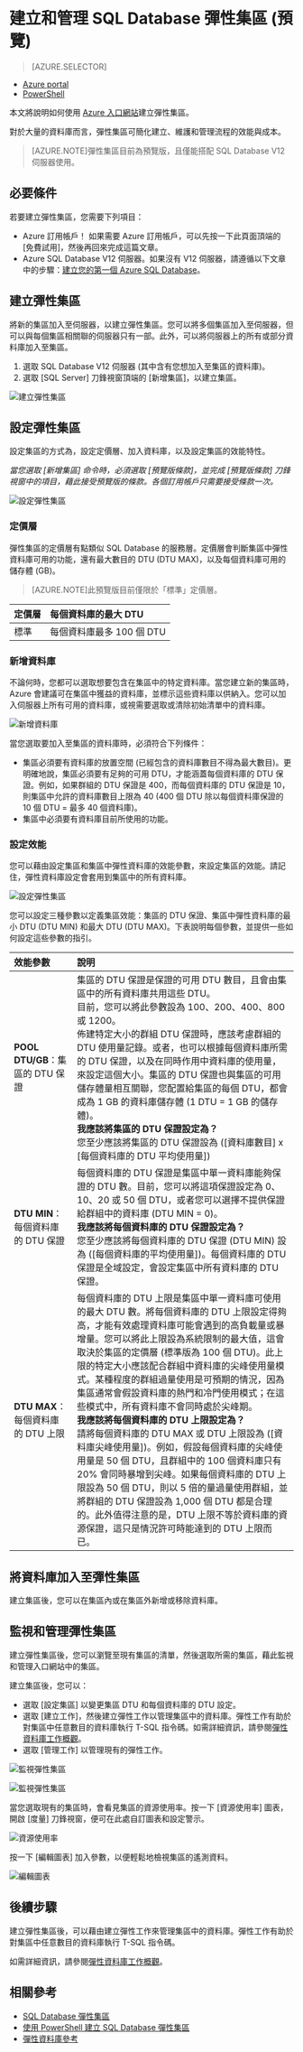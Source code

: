 <properties 
	pageTitle="建立和管理 SQL Database 彈性資料庫集區 (預覽)" 
	description="建立單一資源集區供 Azure SQL Database 的群組共用。" 
	services="sql-database" 
	documentationCenter="" 
	authors="stevestein" 
	manager="jeffreyg" 
	editor=""/>

<tags 
	ms.service="sql-database"
	ms.devlang="NA"
	ms.date="06/24/2015" 
	ms.author="sstein" 
	ms.workload="data-management" 
	ms.topic="article" 
	ms.tgt_pltfrm="NA"/>


# 建立和管理 SQL Database 彈性集區 (預覽)

> [AZURE.SELECTOR]
- [Azure portal](sql-database-elastic-pool-portal.md)
- [PowerShell](sql-database-elastic-pool-powershell.md)

本文將說明如何使用 [Azure 入口網站](https://portal.azure.com)建立彈性集區。

對於大量的資料庫而言，彈性集區可簡化建立、維護和管理流程的效能與成本。
 

> [AZURE.NOTE]彈性集區目前為預覽版，且僅能搭配 SQL Database V12 伺服器使用。

 


## 必要條件

若要建立彈性集區，您需要下列項目：

- Azure 訂用帳戶！ 如果需要 Azure 訂用帳戶，可以先按一下此頁面頂端的 [免費試用]，然後再回來完成這篇文章。
- Azure SQL Database V12 伺服器。如果沒有 V12 伺服器，請遵循以下文章中的步驟：[建立您的第一個 Azure SQL Database](sql-database-get-started.md)。



## 建立彈性集區

將新的集區加入至伺服器，以建立彈性集區。您可以將多個集區加入至伺服器，但可以與每個集區相關聯的伺服器只有一部。此外，可以將伺服器上的所有或部分資料庫加入至集區。


1.	選取 SQL Database V12 伺服器 (其中含有您想加入至集區的資料庫)。
2.	選取 [SQL Server] 刀鋒視窗頂端的 [新增集區]，以建立集區。

   ![建立彈性集區][1]

## 設定彈性集區

設定集區的方式為，設定定價層、加入資料庫，以及設定集區的效能特性。

*當您選取 [新增集區] 命令時，必須選取 [預覽版條款]，並完成 [預覽版條款] 刀鋒視窗中的項目，藉此接受預覽版的條款。各個訂用帳戶只需要接受條款一次。*

   ![設定彈性集區][2]


### 定價層

彈性集區的定價層有點類似 SQL Database 的服務層。定價層會判斷集區中彈性資料庫可用的功能，還有最大數目的 DTU (DTU MAX)，以及每個資料庫可用的儲存體 (GB)。

> [AZURE.NOTE]此預覽版目前僅限於「標準」定價層。

| 定價層 | 每個資料庫的最大 DTU |
| :--- | :--- |
| 標準 | 每個資料庫最多 100 個 DTU |

### 新增資料庫

不論何時，您都可以選取想要包含在集區中的特定資料庫。當您建立新的集區時，Azure 會建議可在集區中獲益的資料庫，並標示這些資料庫以供納入。您可以加入伺服器上所有可用的資料庫，或視需要選取或清除初始清單中的資料庫。

   ![新增資料庫][5]

當您選取要加入至集區的資料庫時，必須符合下列條件：

- 集區必須要有資料庫的放置空間 (已經包含的資料庫數目不得為最大數目)。更明確地說，集區必須要有足夠的可用 DTU，才能涵蓋每個資料庫的 DTU 保證。例如，如果群組的 DTU 保證是 400，而每個資料庫的 DTU 保證是 10，則集區中允許的資料庫數目上限為 40 (400 個 DTU 除以每個資料庫保證的 10 個 DTU = 最多 40 個資料庫)。
- 集區中必須要有資料庫目前所使用的功能。 


### 設定效能

您可以藉由設定集區和集區中彈性資料庫的效能參數，來設定集區的效能。請記住，彈性資料庫設定會套用到集區中的所有資料庫。

   ![設定彈性集區][3]

您可以設定三種參數以定義集區效能：集區的 DTU 保證、集區中彈性資料庫的最小 DTU (DTU MIN) 和最大 DTU (DTU MAX)。下表說明每個參數，並提供一些如何設定這些參數的指引。

| 效能參數 | 說明 |
| :--- | :--- |
| **POOL DTU/GB**：集區的 DTU 保證 | 集區的 DTU 保證是保證的可用 DTU 數目，且會由集區中的所有資料庫共用這些 DTU。<br> 目前，您可以將此參數設為 100、200、400、800 或 1200。<br>佈建特定大小的群組 DTU 保證時，應該考慮群組的 DTU 使用量記錄。或者，也可以根據每個資料庫所需的 DTU 保證，以及在同時作用中資料庫的使用量，來設定這個大小。集區的 DTU 保證也與集區的可用儲存體量相互關聯，您配置給集區的每個 DTU，都會成為 1 GB 的資料庫儲存體 (1 DTU = 1 GB 的儲存體)。<br> **我應該將集區的 DTU 保證設定為？** <br>您至少應該將集區的 DTU 保證設為 ([資料庫數目] x [每個資料庫的 DTU 平均使用量]) |
| **DTU MIN**：每個資料庫的 DTU 保證 | 每個資料庫的 DTU 保證是集區中單一資料庫能夠保證的 DTU 數。目前，您可以將這項保證設定為 0、10、20 或 50 個 DTU，或者您可以選擇不提供保證給群組中的資料庫 (DTU MIN = 0)。<br> **我應該將每個資料庫的 DTU 保證設定為？** <br> 您至少應該將每個資料庫的 DTU 保證 (DTU MIN) 設為 ([每個資料庫的平均使用量])。每個資料庫的 DTU 保證是全域設定，會設定集區中所有資料庫的 DTU 保證。 |
| **DTU MAX**：每個資料庫的 DTU 上限 | 每個資料庫的 DTU 上限是集區中單一資料庫可使用的最大 DTU 數。將每個資料庫的 DTU 上限設定得夠高，才能有效處理資料庫可能會遇到的高負載量或暴增量。您可以將此上限設為系統限制的最大值，這會取決於集區的定價層 (標準版為 100 個 DTU)。此上限的特定大小應該配合群組中資料庫的尖峰使用量模式。某種程度的群組過量使用是可預期的情況，因為集區通常會假設資料庫的熱門和冷門使用模式；在這些模式中，所有資料庫不會同時處於尖峰期。<br> **我應該將每個資料庫的 DTU 上限設定為？** <br> 請將每個資料庫的 DTU MAX 或 DTU 上限設為 ([資料庫尖峰使用量])。例如，假設每個資料庫的尖峰使用量是 50 個 DTU，且群組中的 100 個資料庫只有 20% 會同時暴增到尖峰。如果每個資料庫的 DTU 上限設為 50 個 DTU，則以 5 倍的量過量使用群組，並將群組的 DTU 保證設為 1,000 個 DTU 都是合理的。此外值得注意的是，DTU 上限不等於資料庫的資源保證，這只是情況許可時能達到的 DTU 上限而已。 |


## 將資料庫加入至彈性集區

建立集區後，您可以在集區內或在集區外新增或移除資料庫。


## 監視和管理彈性集區

建立彈性集區後，您可以瀏覽至現有集區的清單，然後選取所需的集區，藉此監視和管理入口網站中的集區。

建立集區後，您可以：

- 選取 [設定集區] 以變更集區 DTU 和每個資料庫的 DTU 設定。
- 選取 [建立工作]，然後建立彈性工作以管理集區中的資料庫。彈性工作有助於對集區中任意數目的資料庫執行 T-SQL 指令碼。如需詳細資訊，請參閱[彈性資料庫工作概觀](sql-database-elastic-jobs-overview.md)。
- 選取 [管理工作] 以管理現有的彈性工作。



![監視彈性集區][8]




![監視彈性集區][4]

當您選取現有的集區時，會看見集區的資源使用率。按一下 [資源使用率] 圖表，開啟 [度量] 刀鋒視窗，便可在此處自訂圖表和設定警示。


![資源使用率][6]

按一下 [編輯圖表] 加入參數，以便輕鬆地檢視集區的遙測資料。


![編輯圖表][7]







## 後續步驟
建立彈性集區後，可以藉由建立彈性工作來管理集區中的資料庫。彈性工作有助於對集區中任意數目的資料庫執行 T-SQL 指令碼。

如需詳細資訊，請參閱[彈性資料庫工作概觀](sql-database-elastic-jobs-overview.md)。



## 相關參考

- [SQL Database 彈性集區](sql-database-elastic-pool.md)
- [使用 PowerShell 建立 SQL Database 彈性集區](sql-database-elastic-pool-powershell.md)
- [彈性資料庫參考](sql-database-elastic-pool-reference.md)


<!--Image references-->
[1]: ./media/sql-database-elastic-pool-portal/new-elastic-pool.png
[2]: ./media/sql-database-elastic-pool-portal/configure-elastic-pool.png
[3]: ./media/sql-database-elastic-pool-portal/configure-performance.png
[4]: ./media/sql-database-elastic-pool-portal/monitor-elastic-pool.png
[5]: ./media/sql-database-elastic-pool-portal/add-databases.png
[6]: ./media/sql-database-elastic-pool-portal/metric.png
[7]: ./media/sql-database-elastic-pool-portal/edit-chart.png
[8]: ./media/sql-database-elastic-pool-portal/configure-pool.png

<!---HONumber=62-->